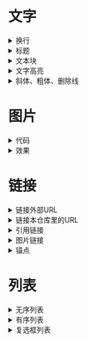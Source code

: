 # 文字
<details> <summary>换行</summary>  
  
- **代码**
  ```
      法一  
      在上一行文本后面补两个空格，这样下一行的文本就换行了

      法二
      在两行文本直接加一个空行  
      也能实现换行效果，不过这个行间距有点大

      法三<br>
      在每行后加<br>也可实现换行效果
  ```

- **效果**  
  第一行  
  第二行<br>
  第三行

  第四行

</details>

<details> <summary>标题</summary>  

- **代码**
  ```
      # 一级标题
      ## 二级标题
      ### 三级标题
      #### 四级标题
      ##### 五级标题
      ###### 六级标题
  ````
  
- **效果**
  # 一级标题
  ## 二级标题
  ### 三级标题
  #### 四级标题
  ##### 五级标题
  ###### 六级标题

</details>

<details> <summary>文本块</summary>  

  - 普通文本<br>
  
    一段普通的文本  

  - 单行文本
    ```
    在一行开头加入1个Tab或者4个空格
    ```
  - 文本块
    ```
    方法：
    使用一对各三个的反引号
    ```
</details>

<details> <summary>文字高亮</summary> 
  
- **代码**
  ```
  文字高亮功能能使行内部分文字高亮，使用一对反引号
   `学习` `编程`
  ```

- **效果**  
  `学习` `编程`

 </details>

 <details> <summary>斜体、粗体、删除线</summary>

 - **代码**
   ```
   *斜体1*
   _斜体2_
    **粗体1**
    __粗体2__
    ~~删除线~~
    ***斜粗体1***
    ___斜粗体2___
    ***~~斜粗体删除线1~~***
    ~~***斜粗体删除线2***~~
    ```
- **效果**  
  *斜体1*  
  _斜体2_  
  **粗体1**  
  __粗体2__  
  ~~删除线~~  
  ***斜粗体1***  
  ___斜粗体2___  
  ***~~斜粗体删除线1~~***  
  ~~***斜粗体删除线2***~~

   </details>

# 图片
<details><summary>代码</summary>
  
  ```
  基本格式：  
  ![alt](URL title)

  alt和title即对应HTML中的alt和title属性（都可省略）：  
  alt表示图片显示失败时的替换文本  
  title表示鼠标悬停在图片时的显示文本（注意这里要加引号）
 
  URL即图片的url地址，如果引用本仓库中的图片，直接使用相对路径就可了，
  如果引用其他github仓库中的图片要注意格式，即：仓库地址/raw/分支名/图片路径，如：
  https://github.com/guodongxiaren/ImageCache/raw/master/Logo/foryou.gif
  ```

</details>

<details><summary>效果</summary>
  
![baidu](http://www.baidu.com/img/bdlogo.gif "百度logo")  

</details>

# 链接

<details><summary>链接外部URL</summary>
  
- **代码**
  
  ```
  [他的博客](http://blog.csdn.net/guodongxiaren "悬停显示")
  ```
- **效果**  
  [他的博客](http://blog.csdn.net/guodongxiaren "悬停显示")
</details>

<details><summary>链接本仓库里的URL</summary>

- **代码**
  
  ```
  [他的简介](/example/profile.md)
  ```
- **效果**  
  [他的简介](/example/profile.md)
</details>

<details><summary>引用链接</summary>
使用引用链接能达到复用的目的，一般把全文所有的URL标识符统一放在文章末尾，这样看起来比较干净。除了干净之外，它还能达到复用的目的，比如你在多个地方想使用同一个链接，那么文内使用标识符，只在最底部给标识符定义出实际的URL链接即可，类似编程语言中的变量。
  
- **代码**
  
  ```
  [他的博客][boke]
  
  [boke]: http://blog.csdn.net/guodongxiaren（统一放在文末，运行后被隐藏）
  ```
- **效果**
  
  [他的博客][boke]
  
</details>

<details><summary>图片链接</summary>

- **代码**
  
  ```
  [![baidu-logo]](http://www.baidu.com)

  [baidu-logo]: http://www.baidu.com/img/bdlogo.gif（统一放在文末，运行后被隐藏）
  ```
- **效果**
  
  [![baidu-logo]](http://www.baidu.com)
  
</details>

<details><summary>锚点</summary>
  
每一个标题都是一个锚点

- **代码**
  
  ```
  [回到顶部](#顶部标题)	
  ```
- **效果**
  
  [回到顶部](#文字)	
  
</details>

# 列表

<details><summary>无序列表</summary>
  
- **代码**
  ```
  * 昵称：果冻虾仁
  - 别名：隔壁老王
  * 英文名：Jelly
    * 多级无序列表
  ```
- **效果**
  * 昵称：果冻虾仁
  - 别名：隔壁老王
  * 英文名：Jelly
    * 多级无序列表
</details>

<details><summary>有序列表</summary>
  
- **代码**
  ```
  1. 封装
     1. 继承
        1. 多态
  ```
- **效果**  
1. 封装
   1. 继承
      1. 多态
     
</details>

<details><summary>复选框列表</summary>

- **代码**
  ```
  - [x] 需求分析
  - [x] 系统设计
  - [x] 详细设计
  - [ ] 编码
  - [ ] 测试
  - [ ] 交付
  ```
- **效果**
  - [x] 需求分析
  - [x] 系统设计
  - [x] 详细设计
  - [ ] 编码
  - [ ] 测试
  - [ ] 交付















***
**以下是被引用的链接**  （运行后被隐藏）

[boke]: http://blog.csdn.net/guodongxiaren  

[baidu-logo]: http://www.baidu.com/img/bdlogo.gif "百度logo"


  






[回到顶部](#readme)
